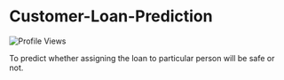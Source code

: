 # Customer-Loan-Prediction
![Profile Views]([https://komarev.com/ghpvc/?username=your-username](https://github.com/Dig2001))

To predict whether assigning the loan to particular person will be safe or not.
